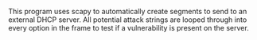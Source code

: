 This program uses scapy to automatically create segments to send to an external DHCP server. All potential attack strings are looped through into every option in the frame to test if a vulnerability is present on the server.
